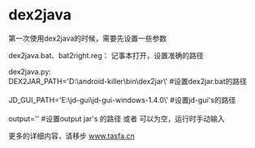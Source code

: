 ﻿# dex2java

第一次使用dex2java的时候，需要先设置一些参数


dex2java.bat、bat2right.reg：
记事本打开，设置准确的路径

dex2java.py:
<br>DEX2JAR_PATH='D:\\android-killer\\bin\dex2jar\\'                #设置dex2jar.bat的路径<br />
<br>JD_GUI_PATH='E:\jd-gui\jd-gui-windows-1.4.0\\'                  #设置jd-gui's的路径 <br />
<br>output=''                                                       #设置output jar's 的路径 或者 可以为空，运行时手动输入<br />

更多的详细内容，请移步 www.tasfa.cn
